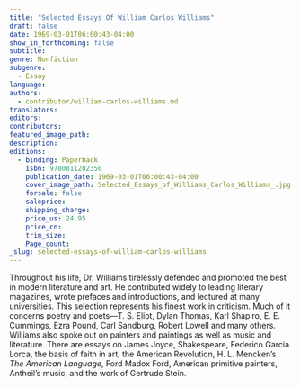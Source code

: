 ```yaml
---
title: "Selected Essays Of William Carlos Williams"
draft: false
date: 1969-03-01T06:00:43-04:00
show_in_forthcoming: false
subtitle:
genre: Nonfiction
subgenre:
  - Essay
language:
authors:
  - contributor/william-carlos-williams.md
translators:
editors:
contributors:
featured_image_path:
description:
editions:
  - binding: Paperback
    isbn: 9780811202350
    publication_date: 1969-03-01T06:00:43-04:00
    cover_image_path: Selected_Essays_of_Williams_Carlos_Williams_.jpg
    forsale: false
    saleprice:
    shipping_charge:
    price_us: 24.95
    price_cn:
    trim_size:
    Page_count:
_slug: selected-essays-of-william-carlos-williams
---
```


Throughout his life, Dr. Williams tirelessly defended and promoted the best in modern literature and art. He contributed widely to leading literary magazines, wrote prefaces and introductions, and lectured at many universities. This selection represents his finest work in criticism. Much of it concerns poetry and poets––T. S. Eliot, Dylan Thomas, Karl Shapiro, E. E. Cummings, Ezra Pound, Carl Sandburg, Robert Lowell and many others. Williams also spoke out on painters and paintings as well as music and literature. There are essays on James Joyce, Shakespeare, Federico Garcia Lorca, the basis of faith in art, the American Revolution, H. L. Mencken’s _The American Language_, Ford Madox Ford, American primitive painters, Antheil’s music, and the work of Gertrude Stein.

